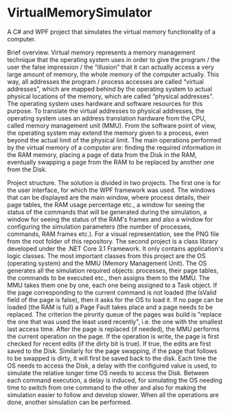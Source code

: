 # VirtualMemorySimulator

A C# and WPF project that simulates the virtual memory functionality of a computer.

Brief overview.
Virtual memory represents a memory management technique that the operating system uses in order to give the program / the user the false impression / the “illusion” that it can actually access a very large amount of memory, the whole memory of the computer actually. This way, all addresses the program / process accesses are called “virtual addresses”, which are mapped behind by the operating system to actual physical locations of the memory, which are called “physical addresses”. The operating system uses hardware and software resources for this purpose. To translate the virtual addresses to physical addresses, the operating system uses an address translation hardware from the CPU, called memory management unit (MMU). From the software point of view, the operating system may extend the memory given to a process, even beyond the actual limit of the physical limit.
The main operations performed by the virtual memory of a computer are: finding the required information in the RAM memory, placing a page of data from the Disk in the RAM, eventually swapping a page from the RAM to be replaced by another one from the Disk. 

Project structure.
The solution is divided in two projects.
The first one is for the user interface, for which the WPF framework was used. The windows that can be displayed are the main window, where process details, their page tables, the RAM usage percentage etc., a window for seeing the status of the commands that will be generated during the simulation, a window for seeing the status of the RAM's frames and also a window for configuring the simulation parameters (the number of processes, commands, RAM frames etc.). For a visual representation, see the PNG file from the root folder of this repository. 
The second project is a class library developed under the .NET Core 3.1 Framework. It only contains application's logic classes. The most important classes from this project are the OS (operating system) and the MMU (Memory Management Unit). The OS generates all the simulation required objects: processes, their page tables, the commands to be executed etc., then assigns them to the MMU. The MMU takes them one by one, each one being assigned to a Task object. If the page corresponding to the current command is not loaded (the IsValid field of the page is false), then it asks for the OS to load it. If no page can be loaded (the RAM is full) a Page Fault takes place and a page needs to be replaced. The criterion the pirority queue of the pages was build is "replace the one that was used the least used recently", i.e. the one with the smallest last access time. After the page is replaced (if needed), the MMU performs the current operation on the page. If the operation is write, the page is first checked for recent edits (if the dirty bit is true). If true, the edits are first saved to the Disk. Similarly for the page swapping, if the page that follows to be swapped is dirty, it will first be saved back to the disk. Each time the OS needs to access the Disk, a delay with the configured value is used, to simulate the relative longer time OS needs to access the Disk. Between each command execution, a delay is induced, for simulating the OS needing time to switch from one command to the other and also for making the simulation easier to follow and develop slower. When all the operations are done, another simulation can be performed.

